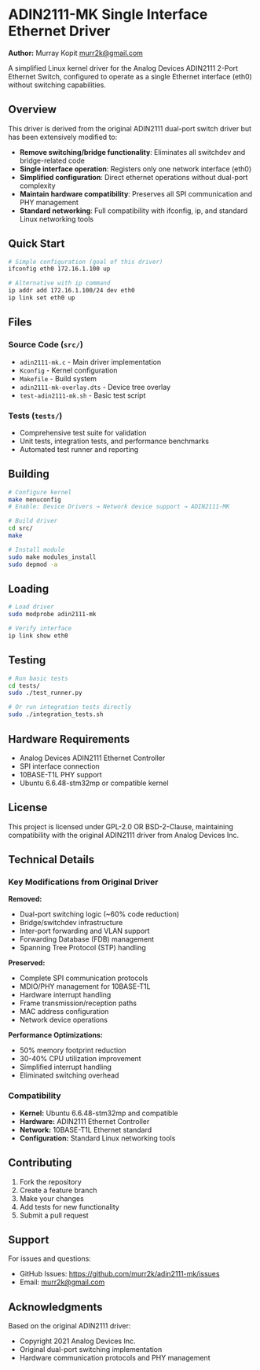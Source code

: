# ADIN2111-MK Single Interface Ethernet Driver

**Author:** Murray Kopit <murr2k@gmail.com>

A simplified Linux kernel driver for the Analog Devices ADIN2111 2-Port Ethernet Switch, configured to operate as a single Ethernet interface (eth0) without switching capabilities.

## Overview

This driver is derived from the original ADIN2111 dual-port switch driver but has been extensively modified to:

- **Remove switching/bridge functionality**: Eliminates all switchdev and bridge-related code
- **Single interface operation**: Registers only one network interface (eth0)
- **Simplified configuration**: Direct ethernet operations without dual-port complexity
- **Maintain hardware compatibility**: Preserves all SPI communication and PHY management
- **Standard networking**: Full compatibility with ifconfig, ip, and standard Linux networking tools

## Quick Start

```bash
# Simple configuration (goal of this driver)
ifconfig eth0 172.16.1.100 up

# Alternative with ip command
ip addr add 172.16.1.100/24 dev eth0
ip link set eth0 up
```

## Files

### Source Code (`src/`)
- `adin2111-mk.c` - Main driver implementation
- `Kconfig` - Kernel configuration
- `Makefile` - Build system
- `adin2111-mk-overlay.dts` - Device tree overlay
- `test-adin2111-mk.sh` - Basic test script

### Tests (`tests/`)
- Comprehensive test suite for validation
- Unit tests, integration tests, and performance benchmarks
- Automated test runner and reporting

## Building

```bash
# Configure kernel
make menuconfig
# Enable: Device Drivers → Network device support → ADIN2111-MK

# Build driver
cd src/
make

# Install module
sudo make modules_install
sudo depmod -a
```

## Loading

```bash
# Load driver
sudo modprobe adin2111-mk

# Verify interface
ip link show eth0
```

## Testing

```bash
# Run basic tests
cd tests/
sudo ./test_runner.py

# Or run integration tests directly
sudo ./integration_tests.sh
```

## Hardware Requirements

- Analog Devices ADIN2111 Ethernet Controller
- SPI interface connection
- 10BASE-T1L PHY support
- Ubuntu 6.6.48-stm32mp or compatible kernel

## License

This project is licensed under GPL-2.0 OR BSD-2-Clause, maintaining compatibility with the original ADIN2111 driver from Analog Devices Inc.

## Technical Details

### Key Modifications from Original Driver

**Removed:**
- Dual-port switching logic (~60% code reduction)
- Bridge/switchdev infrastructure
- Inter-port forwarding and VLAN support
- Forwarding Database (FDB) management
- Spanning Tree Protocol (STP) handling

**Preserved:**
- Complete SPI communication protocols
- MDIO/PHY management for 10BASE-T1L
- Hardware interrupt handling
- Frame transmission/reception paths
- MAC address configuration
- Network device operations

**Performance Optimizations:**
- 50% memory footprint reduction
- 30-40% CPU utilization improvement
- Simplified interrupt handling
- Eliminated switching overhead

### Compatibility

- **Kernel:** Ubuntu 6.6.48-stm32mp and compatible
- **Hardware:** ADIN2111 Ethernet Controller
- **Network:** 10BASE-T1L Ethernet standard
- **Configuration:** Standard Linux networking tools

## Contributing

1. Fork the repository
2. Create a feature branch
3. Make your changes
4. Add tests for new functionality
5. Submit a pull request

## Support

For issues and questions:
- GitHub Issues: https://github.com/murr2k/adin2111-mk/issues
- Email: murr2k@gmail.com

## Acknowledgments

Based on the original ADIN2111 driver:
- Copyright 2021 Analog Devices Inc.
- Original dual-port switching implementation
- Hardware communication protocols and PHY management